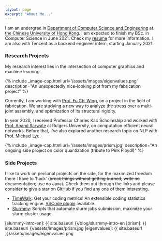 ```yaml
---
layout: page
excerpt: "About Me..."
---
```


I am an undergrad in [Department of Computer Science and Engineering][cse-web] at [the Chinese University of Hong Kong][cuhk-web]. I am expected to finish my BSc. in Computer Science in June 2021. Check my [resume][my-resume] for more information. 
I am also with Tencent as a backend engineer intern, starting January 2021.

### Research Projects

My research interest lies in the intersection of computer graphics and machine learning.

{% include _image-cap.html url='/assets/images/eigenvalues.png' description="An unexpectedly nice-looking plot from my fabrication project" %}

Currently, I am working with [Prof. Fu Chi Wing][philip-web], on a project in the field of fabrication. We are studying a new way to analyze the stress over a multi-joint assembly, and optimization of its structural rigidity.

In year 2020, I received Professor Charles Kao Scholarship and worked with [Prof. Anand Sarwate][anand-web] at Rutgers University, on computation efficient neural networks. Before that, I've also explored another research topic on NLP with [Prof. Michael Lyu][michael-web].

{% include _image-cap.html url='/assets/images/prism.jpg' description="An ongoing side project on color quantization (tribute to Pink Floyd!)" %}

### Side Projects

I like to work on personal projects on the side, for the maximized freedom there I have to 'hack' 
(~~break things without getting burned~~; 
~~write no documentation~~; ~~use no Java~~). 
Check them out through the links and please consider to give a star on GitHub if you find any one of them interesting.

- [TimeWalk][timewalk-core]: Get your coding metrics! An extensible coding statistics tracking engine. [VSCode plugin][timewalk-vscode] available.
- [Slurmmy][slurmmy-github]: Scripts that automate slurm jobs submission, maximize your slurm cluster usage.


[sid-web]: http://staff.ie.cuhk.edu.hk/~sjaggi/
[michael-web]: http://www.cse.cuhk.edu.hk/~lyu
[cse-web]: http://www.cse.cuhk.edu.hk
[cuhk-web]: http://www.cuhk.edu.hk
[xuhao-web]: http://www.cse.cuhk.edu.hk/~haoxu
[anand-web]: https://www.ece.rutgers.edu/~asarwate/
[philip-web]: http://www.cse.cuhk.edu.hk/~cwfu
[qyx-web]: https://cohenqu.github.io
[my-resume]: ./assets/files/cv.pdf
[timewalk-core]: https://github.com/desmondlzy/timewalk-core
[timewalk-vscode]: https://github.com/desmondlzy/timewalk-vscode
[slurmmy-github]: https://github.com/desmondlzy/slurmmy
[slurmmy-intro-en]: {{ site.baseurl }}/blog/slurmmy-intro-en
[prism]: {{ site.baseurl }}/assets/images/prism.jpg
[eigenvalues]: {{ site.baseurl }}/assets/images/eigenvalues.png